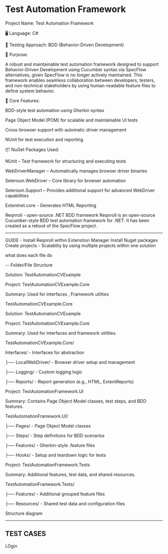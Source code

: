# Test Automation Framework


Project Name: Test Automation Framework

🖥 Language: C#

🧪 Testing Approach: BDD (Behavior-Driven Development)

🎯 Purpose:

A robust and maintainable test automation framework designed to support Behavior-Driven Development using Cucumber syntax via SpecFlow alternatives, given SpecFlow is no longer actively maintained. 
This framework enables seamless collaboration between developers, testers, and non-technical stakeholders by using human-readable feature files to define system behavior.

🧱 Core Features:

BDD-style test automation using Gherkin syntax

Page Object Model (POM) for scalable and maintainable UI tests

Cross-browser support with automatic driver management

NUnit for test execution and reporting

📦 NuGet Packages Used:

NUnit – Test framework for structuring and executing tests

WebDriverManager – Automatically manages browser driver binaries

Selenium.WebDriver – Core library for browser automation

Selenium.Support – Provides additional support for advanced WebDriver capabilities

Extentnet.core - Generates HTML Reporting 

Reqnroll - open-source .NET BDD framework
Reqnroll is an open-source Cucumber-style BDD test automation framework for .NET. It has been created as a reboot of the SpecFlow project.


---
GUIDE - 
Install Reqnroll within Extenstion Manager
Install Nuget packages 
Create projects  - Scalablity by using multiple projects within one solution 

what does each file do 




--
Folder/File Structure

Solution: TestAutomationCVExample

Project: TestAutomationCVExample.Core

Summary: Used for interfaces , Framework utilties 

TestAutomationCVExample.Core

Solution: TestAutomationCVExample

Project: TestAutomationCVExample.Core

Summary: Used for interfaces and framework utilities.



TestAutomationCVExample.Core/

 Interfaces/           - Interfaces for abstraction

├── LocalWebDriver/       - Browser driver setup and management

├── Logging/              - Custom logging logic

├── Reports/              - Report generation (e.g., HTML, ExtentReports)



Project: TestAutomationFramework.UI

Summary: Contains Page Object Model classes, test steps, and BDD features.


TestAutomationFramework.UI/

├── Pages/                - Page Object Model classes

├── Steps/                - Step definitions for BDD scenarios

├── Features/             - Gherkin-style .feature files

├── Hooks/                - Setup and teardown logic for tests



Project: TestAutomationFramework.Tests

Summary: Additional features, test data, and shared resources.


TestAutomationFramework.Tests/

├── Features/             - Additional grouped feature files

├── Resources/            - Shared test data and configuration files

Structure diagram 


----------------------------
TEST CASES
----------------------------


LOgin 


